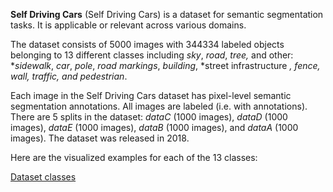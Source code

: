**Self Driving Cars** (Self Driving Cars) is a dataset for semantic segmentation tasks. It is applicable or relevant across various domains.

The dataset consists of 5000 images with 344334 labeled objects belonging to 13 different classes including *sky*, *road*, *tree,* and other: **sidewalk*, *car*, *pole*, *road markings*, *building*, *street infrastructure *, *fence*, *wall*, *traffic*, and *pedestrian**.

Each image in the Self Driving Cars dataset has pixel-level semantic segmentation annotations. All images are labeled (i.e. with annotations). There are 5 splits in the dataset: *dataC* (1000 images), *dataD* (1000 images), *dataE* (1000 images), *dataB* (1000 images), and *dataA* (1000 images). The dataset was released in 2018.

Here are the visualized examples for each of the 13 classes:

[Dataset classes](https://github.com/dataset-ninja/self-driving-cars/raw/main/visualizations/classes_preview.webm)
